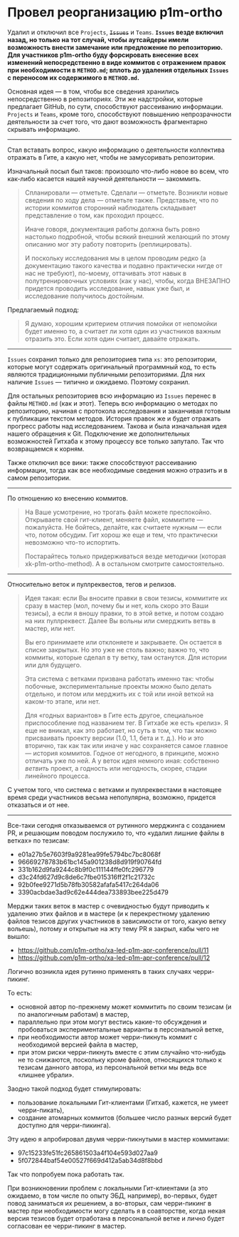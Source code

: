 # Провел реорганизацию p1m-ortho

Удалил и отключил все `Projects`, ~~`Issues`~~ и `Teams`. **`Issues` везде включил назад, но только на тот случай, чтобы аутсайдеры имели возможность внести замечание или предложение по репозиторию. Для участников p1m-ortho буду форсировать внесение всех изменений непосредственно в виде коммитов с отражением правок при необходимости в `METHOD.md`; вплоть до удаления отдельных `Issues` с переносом их содержимого в `METHOD.md`.**

Основная идея — в том, чтобы все сведения хранились непосредственно в репозиториях. Эти же надстройки, которые предлагает GitHub, по сути, способствуют рассеиванию информации. `Projects` и `Teams`, кроме того, способствуют повышению непрозрачности деятельности за счет того, что дают возможность фрагментарно скрывать информацию.

-----

Стал вставать вопрос, какую информацию о деятельности коллектива отражать в Гите, а какую нет, чтобы не замусоривать репозитории.

Изначальный посыл был таков: произошло что-либо новое во всем, что как-либо касается нашей научной деятельности — закоммить.

> Спланировали — отметьте. Сделали — отметьте. Возникли новые сведения по ходу дела — отметьте также. Представьте, что по истории коммитов сторонний наблюдатель складывает представление о том, как проходил процесс.
>
> Иначе говоря, документация работы должна быть ровно настолько подробной, чтобы всякий внешний желающий по этому описанию мог эту работу повторить (реплицировать).
>
> И поскольку исследования мы в целом проводим редко (а документацию такого качества и подавно практически нигде от нас не требуют), по-моему, оттачивать этот навык в полутренировочных условиях (как у нас), чтобы, когда ВНЕЗАПНО придется проводить исследование, навык уже был, и исследование получилось достойным.

Предлагаемый подход:

> Я думаю, хорошим критерием отличия помойки от непомойки будет именно то, а считает ли хотя один из участников важным отразить это. Если хотя один считает, давайте отражать.

------

`Issues` сохранил только для репозиториев типа `xs`: это репозитории, которые могут содержать оригинальный программный код, то есть являются традиционными публичными репозиториями. Для них наличие `Issues` — типично и ожидаемо. Поэтому сохранил.

Для остальных репозиториев всю информацию из `Issues` перенес в файлы `METHOD.md` (как и этот). Теперь всю информацию о методах по репозиторию, начиная с протокола исследования и заканчивая готовым к публикации текстом методов. История правок же и будет отражать прогресс работы над исследованием. Такова и была изначальная идея нашего обращения к Git. Подключение же дополнительных возможностей Гитхаба к этому процессу все только запутало. Так что возвращаемся к корням.

Также отключил все вики: также способствуют рассеиванию информации, тогда как все необходимые сведения можно отразить и в самом репозитории.

-----

По отношению ко внесению коммитов.

> На Ваше усмотрение, но трогать файл можете преспокойно. Открываете свой гит-клиент, меняете файл, коммитите — пожалуйста. Не бойтесь, делайте, как считаете нужным — если что, потом обсудим. Гит хорош же еще и тем, что практически невозможно что-то испортить.
>
> Постарайтесь только придерживаться везде методички (которая xk-p1m-ortho-method). А в остальном смотрите самостоятельно.

-----

Относительно веток и пуллреквестов, тегов и релизов.

> Идея такая: если Вы вносите правки в свои тезисы, коммитите их сразу в мастер (мол, почему бы и нет, коль скоро это Ваши тезисы), а если я вношу правки, то в этой ветке, и потом создаю на них пуллреквест. Далее Вы вольны или смерджить ветвь в мастер, или нет.
>
> Вы его принимаете или отклоняете и закрываете. Он остается в списке закрытых. Но это уже не столь важно; важно то, что коммиты, которые сделал в ту ветку, там останутся. Для истории или для будущего.
>
> Эта система с ветками призвана работать именно так: чтобы побочные, экспериментальные проекты можно было делать отдельно, и потом или мерджить их с той или иной веткой на каком-то этапе, или нет.
>
> Для «годных вариантов» в Гите есть другое, специальное приспособление под названием тег. В Гитхабе же есть «релиз». Я еще не вникал, как это работает, но суть в том, что так можно присваивать проекту версии (1.0, 1.1, бета и т. д.). Но и это вторично, так как так или иначе у нас сохраняется самое главное — история коммитов. Годное от негодного, в принципе, можно отличать уже по ней. А у веток идея немного иная: собственно _ветвить_ проект, а годность или негодность, скорее, стадии линейного процесса.

С учетом того, что система с ветками и пуллреквестами в настоящее время среди участников весьма непопулярна, возможно, придется отказаться и от нее.

-----

Все-таки сегодня отказываемся от рутинного мерджинга с созданием PR, и решающим поводом послужило то, что «удалил лишние файлы в ветках» по тезисам:

* e01a27b5e7603f9a9281ea99fe5794bc7bc8068f
* 96669278783b61bc145a901238d8d919f90764fd
* 331b162d9fa9244c8b9f0c111144ffe0fc296779
* d3c24fd627d9c8de6c7fbe015316ff2f1c21732c
* 92b0fee9271d5b78fb30582afafa5417c264da06
* 3390acbdae3ad9c62e444dea733893bee225d479

Мерджи таких веток в мастер с очевидностью будут приводить к удалению этих файлов и в мастере (и к перекрестному удалению файлов тезисов других участников в зависимости от того, какую ветку вольешь), потому и открытые на жту тему PR я закрыл, кабы чего не вышло:

* https://github.com/p1m-ortho/xa-led-p1m-apr-conference/pull/11
* https://github.com/p1m-ortho/xa-led-p1m-apr-conference/pull/12

Логично возникла идея рутинно применять в таких случаях черри-пикинг.

То есть:

* основной автор по-прежнему может коммитить по своим тезисам (и по аналогичным работам) в мастер,
* параллельно при этом могут вестись какие-то обсуждения и пробоваться экспериментальные варианты в персональной ветке,
* при необходимости автор может черри-пикнуть коммит с необходимой версией файла в мастер,
* при этом риски черри-пикнуть вместе с этим случайно что-нибудь не то снижаются, поскольку кроме файлов, относящихся только к тезисам данного автора, из персональной ветки мы ведь все «лишнее убрали».

Заодно такой подход будет стимулировать:

* пользование локальными Гит-клиентами (Гитхаб, кажется, не умеет черри-пикать),
* создание атомарных коммитов (большее число разных версий будет доступно для черри-пикинга).

Эту идею я апробировал двумя черри-пикнутыми в мастер коммитами:

* 97c15233fe51fc265861503a4f104e593d027aa9
* 5f072844baf54e00527f669d412a5ab34d8f8bbd

Так что попробуем пока работать так.

При возникновении проблем с локальными Гит-клиентами (а это ожидаемо, в том числе по опыту ЭБД, например), во-первых, будет повод заниматься их решением, а во-вторых, сам черри-пикинг в мастер при необходимости могу сделать я в соавторстве, когда некая версия тезисов будет отработана в персональной ветке и лично будет согласован ее черри-пикинг в мастер.